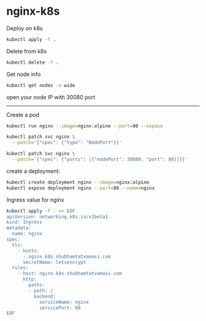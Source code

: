 # nginx-k8s

Deploy on k8s
```bash
kubectl apply -f .
```

Delete from k8s
```bash
kubectl delete -f .
```

Get node info
```bash
kubectl get nodes -o wide
```

open your node IP with 30080 port

---

Create a pod
```bash
kubectl run nginx --image=nginx:alpine --port=80 --expose

kubectl patch svc nginx \
  --patch='{"spec": {"type": "NodePort"}}'

kubectl patch svc nginx \
  --patch='{"spec": {"ports": [{"nodePort": 30080, "port": 80}]}}'
```

create a deployment:
```bash
kubectl create deployment nginx --image=nginx:alpine
kubectl expose deployment nginx --port=80 --name=nginx
```

Ingress value for nginx
```bash
kubectl apply -f - << EOF
apiVersion: networking.k8s.io/v1beta1
kind: Ingress
metadata:
  name: nginx
spec:
  tls:
    - hosts:
      - nginx.k8s.shubhamtatvamasi.com
      secretName: letsencrypt
  rules:
    - host: nginx.k8s.shubhamtatvamasi.com
      http:
        paths:
        - path: /
          backend:
            serviceName: nginx
            servicePort: 80
EOF
```
